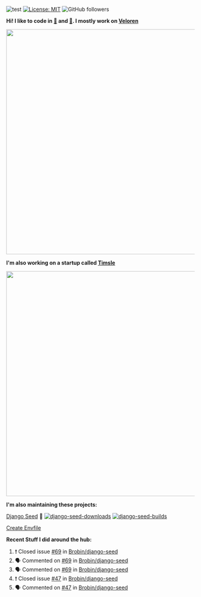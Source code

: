 ![test](https://hits.seeyoufarm.com/api/count/incr/badge.svg?url=https://github.com/AngelOnFira)
[![License: MIT](https://img.shields.io/badge/License-MIT-yellow.svg)](https://opensource.org/licenses/MIT)
![GitHub followers](https://img.shields.io/github/followers/angelonfira?style=social)

**Hi! I like to code in [:crab:](https://www.rust-lang.org/) and [:snake:](https://www.python.org/). I mostly work on [Veloren](https://veloren.net)**

<p align="center">
  <img width="600" src="https://media.discordapp.net/attachments/444005079410802699/730566298073038949/rsz_5f0656b6aa176.png">
</p>

**I'm also working on a startup called [Timsle](https://timsle.com)**

<p align="center">
  <img width="600" src="https://media.discordapp.net/attachments/444005079410802699/730566842674053130/rsz_5f0657242abb4.png">
</p>

**I'm also maintaining these projects:**

[Django Seed](https://github.com/Brobin/django-seed)
:seedling:
[![django-seed-downloads](https://pepy.tech/badge/django-seed)](https://pepy.tech/project/django-seed)
[![django-seed-builds](https://github.com/Brobin/django-seed/workflows/Test/badge.svg)](https://github.com/Brobin/django-seed)

[Create Envfile](https://github.com/SpicyPizza/create-envfile)

**Recent Stuff I did around the hub:**

<!--START_SECTION:activity-->
1. ❗️ Closed issue [#69](https://github.com//Brobin/django-seed/issues/69) in [Brobin/django-seed](https://github.com//Brobin/django-seed)
2. 🗣 Commented on [#69](https://github.com//Brobin/django-seed/issues/69) in [Brobin/django-seed](https://github.com//Brobin/django-seed)
3. 🗣 Commented on [#69](https://github.com//Brobin/django-seed/issues/69) in [Brobin/django-seed](https://github.com//Brobin/django-seed)
4. ❗️ Closed issue [#47](https://github.com//Brobin/django-seed/issues/47) in [Brobin/django-seed](https://github.com//Brobin/django-seed)
5. 🗣 Commented on [#47](https://github.com//Brobin/django-seed/issues/47) in [Brobin/django-seed](https://github.com//Brobin/django-seed)
<!--END_SECTION:activity-->
